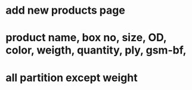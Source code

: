 # add new products page
# product name, box no, size, OD, color, weigth, quantity, ply, gsm-bf,
# all partition except weight
